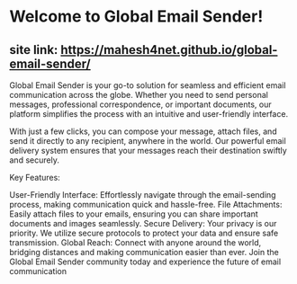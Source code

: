 # Welcome to Global Email Sender!
## site link: https://mahesh4net.github.io/global-email-sender/

Global Email Sender is your go-to solution for seamless and efficient email communication across the globe. Whether you need to send personal messages, professional correspondence, or important documents, our platform simplifies the process with an intuitive and user-friendly interface.

With just a few clicks, you can compose your message, attach files, and send it directly to any recipient, anywhere in the world. Our powerful email delivery system ensures that your messages reach their destination swiftly and securely.

Key Features:

User-Friendly Interface: Effortlessly navigate through the email-sending process, making communication quick and hassle-free.
File Attachments: Easily attach files to your emails, ensuring you can share important documents and images seamlessly.
Secure Delivery: Your privacy is our priority. We utilize secure protocols to protect your data and ensure safe transmission.
Global Reach: Connect with anyone around the world, bridging distances and making communication easier than ever.
Join the Global Email Sender community today and experience the future of email communication
